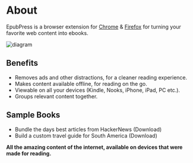 # About
EpubPress is a browser extension for [Chrome](https://chrome.google.com/webstore/detail/epubpress/pnhdnpnnffpijjbnhnipkehhibchdeok) & [Firefox](https://addons.mozilla.org/en-US/firefox/addon/epub-read-the-web-offline/) for turning your favorite web content into ebooks.

![diagram](/docs/images/diagram.png)

## Benefits
- Removes ads and other distractions, for a cleaner reading experience.
- Makes content available offline, for reading on the go.
- Viewable on all your devices (Kindle, Nooks, iPhone, iPad, PC etc.).
- Groups relevant content together.

## Sample Books
- Bundle the days best articles from HackerNews
<a href="./docs/samples/Hacker-News.epub" style="text-decoration: none;" download>(Download)</a>
- Build a custom travel guide for South America
<a href="./docs/samples/South-America.epub" style="text-decoration: none;" download>(Download)</a>

**All the amazing content of the internet, available on devices that were made for reading.**
